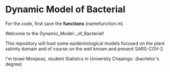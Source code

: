 # Dynamic Model of Bacterial

For the code, first save the **functions** (namefunction.m)
 

Welcome to the Dynamic_Model-_of_Bacterial!

This repository will host some epidemiological models focused on the plant salinity domain and of course on the well known and present SARS-COV-2.


I'm Israel Monjaraz, student Statistcs in University Chapingo. (bachelor's degree)
